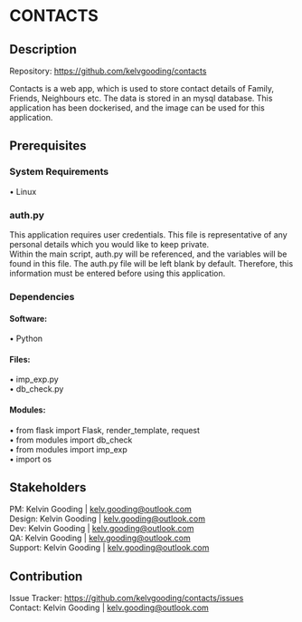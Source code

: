 # CONTACTS

## Description
Repository: https://github.com/kelvgooding/contacts

Contacts is a web app, which is used to store contact details of Family, Friends, Neighbours etc. The data is stored in an mysql database. This application has been dockerised, and the image can be used for this application.

## Prerequisites
### System Requirements
•	Linux
<br>

### auth.py
This application requires user credentials. This file is representative of any personal details which you would like to keep private.<br>
Within the main script, auth.py will be referenced, and the variables will be found in this file.
The auth.py file will be left blank by default. Therefore, this information must be entered before using this application.<br>

### Dependencies
#### Software:
•	Python

#### Files:
•	imp_exp.py
<br>
•	db_check.py

#### Modules:
•	from flask import Flask, render_template, request
<br>
•	from modules import db_check
<br>
•	from modules import imp_exp
<br>
•	import os

## Stakeholders
PM: Kelvin Gooding | kelv.gooding@outlook.com
<br>
Design: Kelvin Gooding | kelv.gooding@outlook.com
<br>
Dev: Kelvin Gooding | kelv.gooding@outlook.com
<br>
QA: Kelvin Gooding | kelv.gooding@outlook.com
<br>
Support: Kelvin Gooding | kelv.gooding@outlook.com

## Contribution
Issue Tracker: https://github.com/kelvgooding/contacts/issues
<br>
Contact: Kelvin Gooding | kelv.gooding@outlook.com
